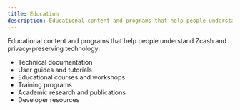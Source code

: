 ```yaml
---
title: Education
description: Educational content and programs that help people understand Zcash and privacy-preserving technology
---
```


Educational content and programs that help people understand Zcash and privacy-preserving technology:
- Technical documentation
- User guides and tutorials
- Educational courses and workshops
- Training programs
- Academic research and publications
- Developer resources
